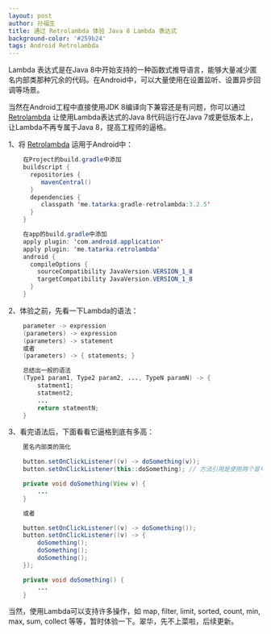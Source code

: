 ```yaml
---
layout: post
author: 孙福生
title: 通过 Retrolambda 体验 Java 8 Lambda 表达式
background-color: '#259b24'
tags: Android Retrolambda
---
```

   
Lambda 表达式是在Java 8中开始支持的一种函数式推导语言，能够大量减少匿名内部类那种冗余的代码。在Android中，可以大量使用在设置监听、设置异步回调等场景。

当然在Android工程中直接使用JDK 8编译向下兼容还是有问题，你可以通过 [Retrolambda](https://github.com/evant/gradle-retrolambda) 让使用Lambda表达式的Java 8代码运行在Java 7或更低版本上，让Lambda不再专属于Java 8，提高工程师的逼格。

1、将 [Retrolambda](https://github.com/evant/gradle-retrolambda) 运用于Android中：

```Java
	在Project的build.gradle中添加
	buildscript {
	  repositories {
	     mavenCentral()
	  }
	  dependencies {
	     classpath 'me.tatarka:gradle-retrolambda:3.2.5'
	  }
	}

	在app的build.gradle中添加
	apply plugin: 'com.android.application'
	apply plugin: 'me.tatarka.retrolambda'
	android {
	  compileOptions {
	    sourceCompatibility JavaVersion.VERSION_1_8
	    targetCompatibility JavaVersion.VERSION_1_8
	  }
	}
```

2、体验之前，先看一下Lambda的语法：

```Java
	parameter -> expression
	(parameters) -> expression
	(parameters) -> statement
	或者
    (parameters) -> { statements; }

    总结出一般的语法
    (Type1 param1, Type2 param2, ..., TypeN paramN) -> {
    	statment1;
		statment2;
		...
		return statmentN;
	}
```

3、看完语法后，下面看看它逼格到底有多高：

```Java
	匿名内部类的简化

	button.setOnClickListener((v) -> doSomething(v));
	button.setOnClickListener(this::doSomething); // 方法引用是使用两个冒号::这个操作符号

	private void doSomething(View v) {
		...
	}

	或者

	button.setOnClickListener((v) -> doSomething());
	button.setOnClickListener((v) -> {
		doSomething();
		doSomething();
		doSomething();
	});

	private void doSomething() {
		...
	}
```

当然，使用Lambda可以支持许多操作，如 map, filter, limit, sorted, count, min, max, sum, collect 等等，暂时体验一下。翠华，先不上菜啦，后续更新。




